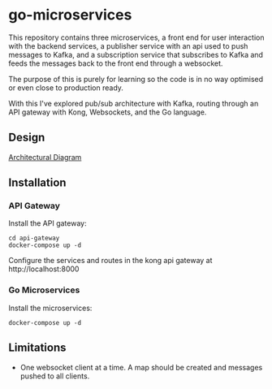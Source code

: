 # go-microservices

This repository contains three microservices, a front end for user interaction with the backend services, a publisher service with an api used to push messages to Kafka, and a subscription service that subscribes to Kafka and feeds the messages back to the front end through a websocket.

The purpose of this is purely for learning so the code is in no way optimised or even close to production ready. 

With this I've explored pub/sub architecture with Kafka, routing through an API gateway with Kong, Websockets, and the Go language. 

## Design

[Architectural Diagram](./.diagram.jpeg)

## Installation

### API Gateway

Install the API gateway:

```
cd api-gateway
docker-compose up -d
```

Configure the services and routes in the kong api gateway at http://localhost:8000

### Go Microservices

Install the microservices:

```
docker-compose up -d
```


## Limitations

- One websocket client at a time. A map should be created and messages pushed to all clients.